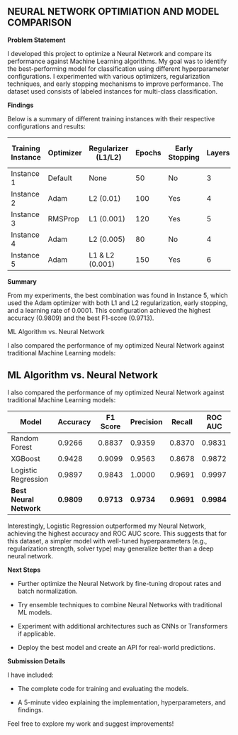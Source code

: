 ## NEURAL NETWORK OPTIMIATION AND MODEL COMPARISON

**Problem Statement**

I developed this project to optimize a Neural Network and compare its performance against Machine Learning algorithms. My goal was to identify the best-performing model for classification using different hyperparameter configurations. I experimented with various optimizers, regularization techniques, and early stopping mechanisms to improve performance. The dataset used consists of labeled instances for multi-class classification.

**Findings**

Below is a summary of different training instances with their respective configurations and results:

| Training Instance | Optimizer | Regularizer (L1/L2) | Epochs | Early Stopping | Layers | Learning Rate | Accuracy | Loss | F1 Score | Precision | Recall | ROC AUC Score |
|-------------------|-----------|---------------------|--------|----------------|--------|---------------|----------|------|----------|-----------|--------|---------------|
| Instance 1        | Default   | None                | 50     | No             | 3      | Default       | 0.9736   | --   | 0.9595   | 0.9816    | 0.9383 | 0.9951        |
| Instance 2        | Adam      | L2 (0.01)           | 100    | Yes            | 4      | 0.001         | 0.9795   | --   | 0.9685   | 0.9908    | 0.9471 | 0.9983        |
| Instance 3        | RMSProp   | L1 (0.001)          | 120    | Yes            | 5      | 0.0005        | 0.9663   | --   | 0.9483   | 0.9679    | 0.9295 | 0.9952        |
| Instance 4        | Adam      | L2 (0.005)          | 80     | No             | 4      | 0.001         | 0.9677   | --   | 0.9500   | 0.9812    | 0.9207 | 0.9958        |
| Instance 5        | Adam      | L1 & L2 (0.001)     | 150    | Yes            | 6      | 0.0001        | 0.9809   | --   | 0.9713   | 0.9735    | 0.9692 | 0.9984        |

**Summary**

From my experiments, the best combination was found in Instance 5, which used the Adam optimizer with both L1 and L2 regularization, early stopping, and a learning rate of 0.0001. This configuration achieved the highest accuracy (0.9809) and the best F1-score (0.9713).

ML Algorithm vs. Neural Network

I also compared the performance of my optimized Neural Network against traditional Machine Learning models:

## ML Algorithm vs. Neural Network

I also compared the performance of my optimized Neural Network against traditional Machine Learning models:

| Model                   | Accuracy     | F1 Score     | Precision     | Recall      | ROC AUC      |
|-------------------------|--------------|--------------|---------------|-------------|--------------|
| Random Forest           | 0.9266       | 0.8837       | 0.9359        | 0.8370      | 0.9831       |
| XGBoost                 | 0.9428       | 0.9099       | 0.9563        | 0.8678      | 0.9872       |
| Logistic Regression     | 0.9897       | 0.9843       | 1.0000        | 0.9691      | 0.9997       |
| **Best Neural Network** | **0.9809**   | **0.9713**   | **0.9734**    | **0.9691**  | **0.9984**   |


Interestingly, Logistic Regression outperformed my Neural Network, achieving the highest accuracy and ROC AUC score. This suggests that for this dataset, a simpler model with well-tuned hyperparameters (e.g., regularization strength, solver type) may generalize better than a deep neural network.

**Next Steps**

- Further optimize the Neural Network by fine-tuning dropout rates and batch normalization.

- Try ensemble techniques to combine Neural Networks with traditional ML models.

- Experiment with additional architectures such as CNNs or Transformers if applicable.

- Deploy the best model and create an API for real-world predictions.

**Submission Details**

I have included:

 - The complete code for training and evaluating the models.

- A 5-minute video explaining the implementation, hyperparameters, and findings.

Feel free to explore my work and suggest improvements!


